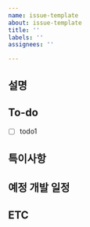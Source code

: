 ```yaml
---
name: issue-template
about: issue-template
title: ''
labels: ''
assignees: ''

---
```


## 설명
<!--진행할 작업을 설명해주세요-->


## To-do
<!--작업을 수행하기 위해 해야할 것을 작성해주세요-->
- [ ] todo1


## 특이사항
<!--특이사항을 작성해주세요-->


## 예정 개발 일정
<!--예정 개발 일정을 작성해주세요-->


## ETC
<!--특이사항 및 예정 개발 일정을 작성해주세요-->
